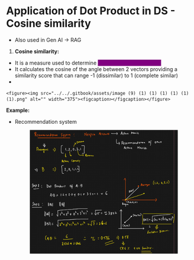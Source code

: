 # Application of Dot Product in DS - Cosine similarity

* Also used in Gen AI -> RAG

1. **Cosine similarity:**

* It is a measure used to determine <mark style="color:purple;background-color:purple;">**how similar 2 vectors are**</mark>
* It calculates the cosine of the angle between 2 vectors providing a similarity score that can range -1 (dissimilar) to 1 (complete similar)
*

    <figure><img src="../../.gitbook/assets/image (9) (1) (1) (1) (1) (1) (1).png" alt="" width="375"><figcaption></figcaption></figure>

**Example:**

*   Recommendation system

    <figure><img src="../../.gitbook/assets/image (10) (1) (1) (1) (1).png" alt=""><figcaption></figcaption></figure>
